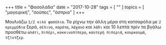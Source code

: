 +++
title = "Φασολάδα"
date = "2017-10-28"
tags = [ "" ]
topics = [ "μαγειρική", "σούπες", "όσπρια" ]
+++

Μουλιάζω `1/2 κιλό φασόλια`. Τα ρίχνω την άλλη μέρα στη κατσαρόλα με `2 κρεμμύδια` ξερά, `σέλινο`, `καρότα`, `λάχανο` και `λάδι` και 10 λεπτά πρίν τα βγάλω προσθέτω `αλάτι`, `πιπέρι`, `κοκκινοπίπερο`, `καυτερή πιπεριά`, `κουρκουμά`, `τζίντζερ`.
